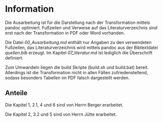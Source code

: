 # Information
Die Ausarbeitung ist für die Darstellung nach der Transformation mittels pandoc optimiert.
Fußzeilen und Verweise auf das Literaturverzeichnis sind erst nach der Transformation in PDF oder Word vorhanden.

Die Datei *00_Ausarbeitung.md* enthält nur Angaben zu den verwendeten Fußzeilen, das Literaturverzeichnis wird mittels pandoc aus der Bibtextdatei *quellen.bib* erzeugt.
Im Kapitel *07_literatur.md* ist lediglich die Überschrift definiert.

Zum Umwandeln liegen die build Skripte (build.sh und build.bat) bereit.
Allerdings ist die Transformation nicht in allen Fällen zufriedenstellend, sodass besonders Tabellen im PDF falsch dargestellt werden.

## Anteile
Die Kapitel 1, 2.1, 4 und 6 sind von Herrn Berger erarbeitet.

Die Kapitel 2, 3.2 und 5 sind von Herrn Jütte erarbeitet.

